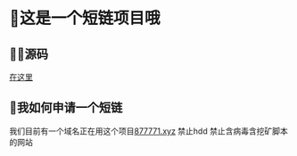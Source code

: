 # 🌵这是一个短链项目哦
## 🧑‍💻源码
[在这里](https://github.com/nelsontky/gh-pages-url-shortener)
## 💁我如何申请一个短链
我们目前有一个域名正在用这个项目[877771.xyz](https://877771.xyz)
禁止hdd 禁止含病毒含挖矿脚本的网站
